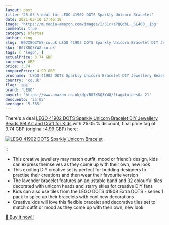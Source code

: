 ```yaml
---
layout: post
title: '25.05 % deal for LEGO 41902 DOTS Sparkly Unicorn Bracelet'
date: 2021-03-10 17:40:19
image: 'https://m.media-amazon.com/images/I/51r+sPQQdbL._SL400_.jpg'
comments: true
category: ofertas
author: ring
slug: 'B07X8Q3YW8-co.uk LEGO 41902 DOTS Sparkly Unicorn Bracelet DIY Jewellery...'
sku: 'B07X8Q3YW8-co.uk'
tags: [ 'lego', ]
actualPrice: 3.74 GBP
currency: GBP
price: 3.74
comparePrice: 4.99 GBP
prodname: 'LEGO 41902 DOTS Sparkly Unicorn Bracelet DIY Jewellery Beads Set  Art and Craft for Kids'
country: 'co.uk'
flag: '🇬🇧'
brand: 'LEGO'
buyurl: 'https://www.amazon.co.uk/dp/B07X8Q3YW8/?tag=tolees0a-21'
descuento: '25.05'
average: '5.365'
---
```


There's a deal [LEGO 41902 DOTS Sparkly Unicorn Bracelet DIY Jewellery Beads Set  Art and Craft for Kids](https://www.amazon.co.uk/dp/B07X8Q3YW8/?tag=tolees0a-21)  with  25.05 % discount, final price tag of  3.74 GBP (original: 4.99 GBP) here:

[![LEGO 41902 DOTS Sparkly Unicorn Bracelet](https://m.media-amazon.com/images/I/51r+sPQQdbL._SL400_.jpg)](https://www.amazon.co.uk/dp/B07X8Q3YW8/?tag=tolees0a-21)

ℹ️:

- This creative jewellery may match outfit, mood or friend’s design, kids can express themselves as they come up with their own, new look
- This exciting DIY creative set is perfect for budding designers to practise their creations and then wear their favourite version
- The lavender bracelet features an adjustable band and 32 colourful tiles decorated with unicorn heads and starry skies for creative DIY fans
- Kids can also use tiles from the LEGO DOTS 41908 Extra DOTS - series 1 pack to spice up their bracelets with cool new decorations
- Creative kids will love this flexible bracelet and decorative tiles set to match outfit or mood as they come up with their own, new look

[🛒 Buy it now!!](https://www.amazon.co.uk/dp/B07X8Q3YW8/?tag=tolees0a-21)

